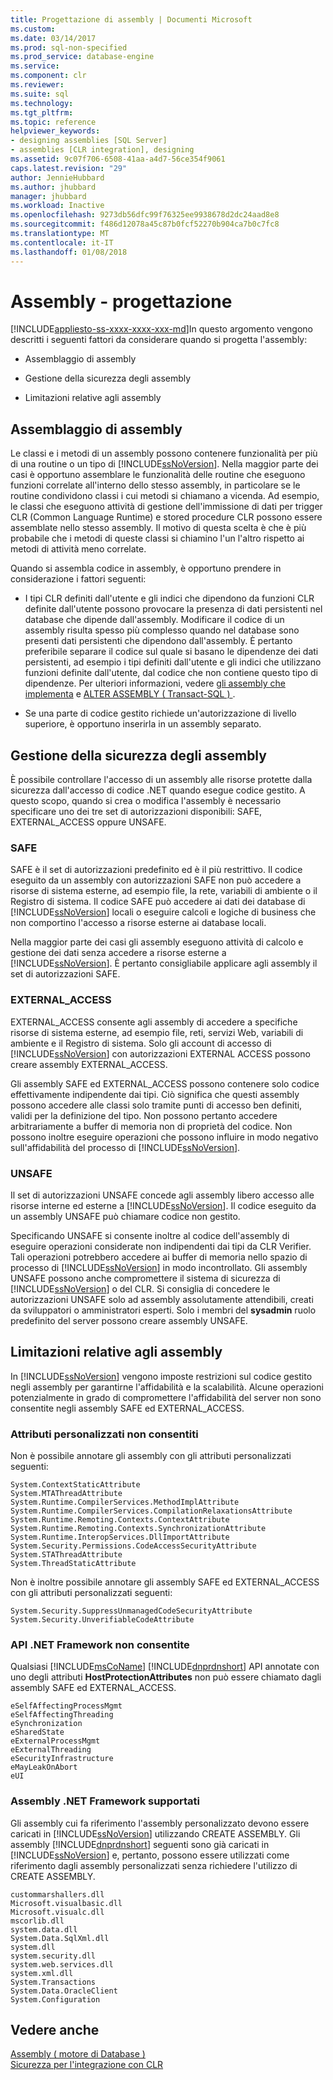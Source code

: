 ```yaml
---
title: Progettazione di assembly | Documenti Microsoft
ms.custom: 
ms.date: 03/14/2017
ms.prod: sql-non-specified
ms.prod_service: database-engine
ms.service: 
ms.component: clr
ms.reviewer: 
ms.suite: sql
ms.technology: 
ms.tgt_pltfrm: 
ms.topic: reference
helpviewer_keywords:
- designing assemblies [SQL Server]
- assemblies [CLR integration], designing
ms.assetid: 9c07f706-6508-41aa-a4d7-56ce354f9061
caps.latest.revision: "29"
author: JennieHubbard
ms.author: jhubbard
manager: jhubbard
ms.workload: Inactive
ms.openlocfilehash: 9273db56dfc99f76325ee9938678d2dc24aad8e8
ms.sourcegitcommit: f486d12078a45c87b0fcf52270b904ca7b0c7fc8
ms.translationtype: MT
ms.contentlocale: it-IT
ms.lasthandoff: 01/08/2018
---
```

# <a name="assemblies---designing"></a>Assembly - progettazione
[!INCLUDE[appliesto-ss-xxxx-xxxx-xxx-md](../../includes/appliesto-ss-xxxx-xxxx-xxx-md.md)]In questo argomento vengono descritti i seguenti fattori da considerare quando si progetta l'assembly:  
  
-   Assemblaggio di assembly  
  
-   Gestione della sicurezza degli assembly  
  
-   Limitazioni relative agli assembly  
  
## <a name="packaging-assemblies"></a>Assemblaggio di assembly  
 Le classi e i metodi di un assembly possono contenere funzionalità per più di una routine o un tipo di [!INCLUDE[ssNoVersion](../../includes/ssnoversion-md.md)]. Nella maggior parte dei casi è opportuno assemblare le funzionalità delle routine che eseguono funzioni correlate all'interno dello stesso assembly, in particolare se le routine condividono classi i cui metodi si chiamano a vicenda. Ad esempio, le classi che eseguono attività di gestione dell'immissione di dati per trigger CLR (Common Language Runtime) e stored procedure CLR possono essere assemblate nello stesso assembly. Il motivo di questa scelta è che è più probabile che i metodi di queste classi si chiamino l'un l'altro rispetto ai metodi di attività meno correlate.  
  
 Quando si assembla codice in assembly, è opportuno prendere in considerazione i fattori seguenti:  
  
-   I tipi CLR definiti dall'utente e gli indici che dipendono da funzioni CLR definite dall'utente possono provocare la presenza di dati persistenti nel database che dipende dall'assembly. Modificare il codice di un assembly risulta spesso più complesso quando nel database sono presenti dati persistenti che dipendono dall'assembly. È pertanto preferibile separare il codice sul quale si basano le dipendenze dei dati persistenti, ad esempio i tipi definiti dall'utente e gli indici che utilizzano funzioni definite dall'utente, dal codice che non contiene questo tipo di dipendenze. Per ulteriori informazioni, vedere [gli assembly che implementa](../../relational-databases/clr-integration/assemblies-implementing.md) e [ALTER ASSEMBLY &#40; Transact-SQL &#41; ](../../t-sql/statements/alter-assembly-transact-sql.md).  
  
-   Se una parte di codice gestito richiede un'autorizzazione di livello superiore, è opportuno inserirla in un assembly separato.  
  
## <a name="managing-assembly-security"></a>Gestione della sicurezza degli assembly  
 È possibile controllare l'accesso di un assembly alle risorse protette dalla sicurezza dall'accesso di codice .NET quando esegue codice gestito. A questo scopo, quando si crea o modifica l'assembly è necessario specificare uno dei tre set di autorizzazioni disponibili: SAFE, EXTERNAL_ACCESS oppure UNSAFE.  
  
### <a name="safe"></a>SAFE  
 SAFE è il set di autorizzazioni predefinito ed è il più restrittivo. Il codice eseguito da un assembly con autorizzazioni SAFE non può accedere a risorse di sistema esterne, ad esempio file, la rete, variabili di ambiente o il Registro di sistema. Il codice SAFE può accedere ai dati dei database di [!INCLUDE[ssNoVersion](../../includes/ssnoversion-md.md)] locali o eseguire calcoli e logiche di business che non comportino l'accesso a risorse esterne ai database locali.  
  
 Nella maggior parte dei casi gli assembly eseguono attività di calcolo e gestione dei dati senza accedere a risorse esterne a [!INCLUDE[ssNoVersion](../../includes/ssnoversion-md.md)]. È pertanto consigliabile applicare agli assembly il set di autorizzazioni SAFE.  
  
### <a name="externalaccess"></a>EXTERNAL_ACCESS  
 EXTERNAL_ACCESS consente agli assembly di accedere a specifiche risorse di sistema esterne, ad esempio file, reti, servizi Web, variabili di ambiente e il Registro di sistema. Solo gli account di accesso di [!INCLUDE[ssNoVersion](../../includes/ssnoversion-md.md)] con autorizzazioni EXTERNAL ACCESS possono creare assembly EXTERNAL_ACCESS.  
  
 Gli assembly SAFE ed EXTERNAL_ACCESS possono contenere solo codice effettivamente indipendente dai tipi. Ciò significa che questi assembly possono accedere alle classi solo tramite punti di accesso ben definiti, validi per la definizione del tipo. Non possono pertanto accedere arbitrariamente a buffer di memoria non di proprietà del codice. Non possono inoltre eseguire operazioni che possono influire in modo negativo sull'affidabilità del processo di [!INCLUDE[ssNoVersion](../../includes/ssnoversion-md.md)].  
  
### <a name="unsafe"></a>UNSAFE  
 Il set di autorizzazioni UNSAFE concede agli assembly libero accesso alle risorse interne ed esterne a [!INCLUDE[ssNoVersion](../../includes/ssnoversion-md.md)]. Il codice eseguito da un assembly UNSAFE può chiamare codice non gestito.  
  
 Specificando UNSAFE si consente inoltre al codice dell'assembly di eseguire operazioni considerate non indipendenti dai tipi da CLR Verifier. Tali operazioni potrebbero accedere ai buffer di memoria nello spazio di processo di [!INCLUDE[ssNoVersion](../../includes/ssnoversion-md.md)] in modo incontrollato. Gli assembly UNSAFE possono anche compromettere il sistema di sicurezza di [!INCLUDE[ssNoVersion](../../includes/ssnoversion-md.md)] o del CLR. Si consiglia di concedere le autorizzazioni UNSAFE solo ad assembly assolutamente attendibili, creati da sviluppatori o amministratori esperti. Solo i membri del **sysadmin** ruolo predefinito del server possono creare assembly UNSAFE.  
  
## <a name="restrictions-on-assemblies"></a>Limitazioni relative agli assembly  
 In [!INCLUDE[ssNoVersion](../../includes/ssnoversion-md.md)] vengono imposte restrizioni sul codice gestito negli assembly per garantirne l'affidabilità e la scalabilità. Alcune operazioni potenzialmente in grado di compromettere l'affidabilità del server non sono consentite negli assembly SAFE ed EXTERNAL_ACCESS.  
  
### <a name="disallowed-custom-attributes"></a>Attributi personalizzati non consentiti  
 Non è possibile annotare gli assembly con gli attributi personalizzati seguenti:  
  
```  
System.ContextStaticAttribute  
System.MTAThreadAttribute  
System.Runtime.CompilerServices.MethodImplAttribute  
System.Runtime.CompilerServices.CompilationRelaxationsAttribute  
System.Runtime.Remoting.Contexts.ContextAttribute  
System.Runtime.Remoting.Contexts.SynchronizationAttribute  
System.Runtime.InteropServices.DllImportAttribute   
System.Security.Permissions.CodeAccessSecurityAttribute  
System.STAThreadAttribute  
System.ThreadStaticAttribute  
```  
  
 Non è inoltre possibile annotare gli assembly SAFE ed EXTERNAL_ACCESS con gli attributi personalizzati seguenti:  
  
```  
System.Security.SuppressUnmanagedCodeSecurityAttribute  
System.Security.UnverifiableCodeAttribute  
```  
  
### <a name="disallowed-net-framework-apis"></a>API .NET Framework non consentite  
 Qualsiasi [!INCLUDE[msCoName](../../includes/msconame-md.md)] [!INCLUDE[dnprdnshort](../../includes/dnprdnshort-md.md)] API annotate con uno degli attributi **HostProtectionAttributes** non può essere chiamato dagli assembly SAFE ed EXTERNAL_ACCESS.  
  
```  
eSelfAffectingProcessMgmt  
eSelfAffectingThreading  
eSynchronization  
eSharedState   
eExternalProcessMgmt  
eExternalThreading  
eSecurityInfrastructure  
eMayLeakOnAbort  
eUI  
```  
  
### <a name="supported-net-framework-assemblies"></a>Assembly .NET Framework supportati  
 Gli assembly cui fa riferimento l'assembly personalizzato devono essere caricati in [!INCLUDE[ssNoVersion](../../includes/ssnoversion-md.md)] utilizzando CREATE ASSEMBLY. Gli assembly [!INCLUDE[dnprdnshort](../../includes/dnprdnshort-md.md)] seguenti sono già caricati in [!INCLUDE[ssNoVersion](../../includes/ssnoversion-md.md)] e, pertanto, possono essere utilizzati come riferimento dagli assembly personalizzati senza richiedere l'utilizzo di CREATE ASSEMBLY.  
  
```  
custommarshallers.dll  
Microsoft.visualbasic.dll  
Microsoft.visualc.dll  
mscorlib.dll  
system.data.dll  
System.Data.SqlXml.dll  
system.dll  
system.security.dll  
system.web.services.dll  
system.xml.dll  
System.Transactions  
System.Data.OracleClient  
System.Configuration  
```  
  
## <a name="see-also"></a>Vedere anche  
 [Assembly &#40; motore di Database &#41;](../../relational-databases/clr-integration/assemblies-database-engine.md)   
 [Sicurezza per l'integrazione con CLR](../../relational-databases/clr-integration/security/clr-integration-security.md)  
  
  
